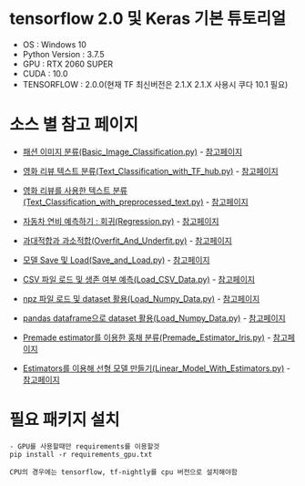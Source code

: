 # tensorflow 2.0 및 Keras 기본 튜토리얼

- OS : Windows 10
- Python Version : 3.7.5
- GPU : RTX 2060 SUPER 
- CUDA : 10.0
- TENSORFLOW : 2.0.0(현재 TF 최신버전은 2.1.X 2.1.X 사용시 쿠다 10.1 필요)


# 소스 별 참고 페이지
- [패션 이미지 분류(Basic_Image_Classification.py)](https://github.com/parkjoohwan/Keras_basics/blob/master/ML_Basic/Basic_Image_Classification.py) - [참고페이지](https://www.tensorflow.org/tutorials/keras/classification?hl=ko)
- [영화 리뷰 텍스트 분류(Text_Classification_with_TF_hub.py)](https://github.com/parkjoohwan/Keras_basics/blob/master/ML_Basic/Text_Classification_with_TF_hub.py) - [참고페이지](https://www.tensorflow.org/tutorials/keras/text_classification_with_hub?hl=ko)
- [영화 리뷰를 사용한 텍스트 분류(Text_Classification_with_preprocessed_text.py)](https://github.com/parkjoohwan/Keras_basics/blob/master/ML_Basic/Text_Classification_with_preprocessed_text.py) - [참고페이지](https://www.tensorflow.org/tutorials/keras/text_classification?hl=ko)
- [자동차 연비 예측하기 : 회귀(Regression.py)](https://github.com/parkjoohwan/Keras_basics/blob/master/ML_Basic/Regression.py) - [참고페이지](https://www.tensorflow.org/tutorials/keras/regression?hl=ko)
- [과대적합과 과소적합(Overfit_And_Underfit.py)](https://github.com/parkjoohwan/Keras_basics/blob/master/ML_Basic/Overfit_And_Underfit.py) - [참고페이지](https://www.tensorflow.org/tutorials/keras/regression?hl=ko) 
- [모델 Save 및 Load(Save_and_Load.py)](https://github.com/parkjoohwan/Keras_basics/blob/master/ML_Basic/Save_and_Load.py) - [참고페이지](https://www.tensorflow.org/tutorials/keras/save_and_load?hl=ko)

- [CSV 파일 로드 및 생존 여부 예측(Load_CSV_Data.py)](https://github.com/parkjoohwan/Keras_basics/blob/master/Load_and_Preprocess_Data/Load_CSV_Data.py) - [참고페이지](https://www.tensorflow.org/tutorials/load_data/csv?hl=en)
- [npz 파일 로드 및 dataset 활용(Load_Numpy_Data.py)](https://github.com/parkjoohwan/Keras_basics/blob/master/Load_and_Preprocess_Data/Load_Numpy_Data.py) - [참고페이지](https://www.tensorflow.org/tutorials/load_data/numpy?hl=en)
- [pandas dataframe으로 dataset 활용(Load_Numpy_Data.py)](https://github.com/parkjoohwan/Keras_basics/blob/master/Load_and_Preprocess_Data/Load_Numpy_Data.py) - [참고페이지](https://www.tensorflow.org/tutorials/load_data/pandas_dataframe?hl=en)

- [Premade estimator를 이용한 홍채 분류(Premade_Estimator_Iris.py)](https://github.com/parkjoohwan/Keras_basics/blob/master/Estimator/Premade_Estimator_Iris.py) - [참고페이지](https://www.tensorflow.org/tutorials/estimator/premade?hl=en)
- [Estimators를 이용해 선형 모델 만들기(Linear_Model_With_Estimators.py)](https://github.com/parkjoohwan/Keras_basics/blob/master/Estimator/Linear_Model_With_Estimators.py) - [참고페이지](https://www.tensorflow.org/tutorials/estimator/linear?hl=en)
# 필요 패키지 설치

```
- GPU를 사용할때만 requirements를 이용할것
pip install -r requirements_gpu.txt
```

`CPU의 경우에는 tensorflow, tf-nightly를 cpu 버전으로 설치해야함`